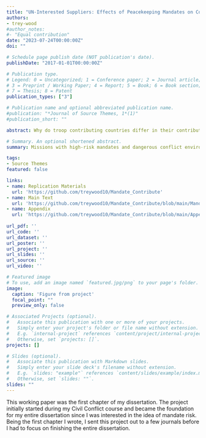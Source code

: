 ```yaml
---
title: "UN-Interested Suppliers: Effects of Peacekeeping Mandates on Contributions"
authors:
- trey-wood
#author_notes:
#- "Equal contribution"
date: "2023-07-24T00:00:00Z"
doi: ""

# Schedule page publish date (NOT publication's date).
publishDate: "2017-01-01T00:00:00Z"

# Publication type.
# Legend: 0 = Uncategorized; 1 = Conference paper; 2 = Journal article;
# 3 = Preprint / Working Paper; 4 = Report; 5 = Book; 6 = Book section;
# 7 = Thesis; 8 = Patent
publication_types: ["3"]

# Publication name and optional abbreviated publication name.
#publication: "*Journal of Source Themes, 1*(1)"
#publication_short: ""

abstract: Why do troop contributing countries differ in their contribution levels across missions? States that make contributions have the flexibility to select which missions their troops will join while retaining the authority to recall their troops. The literature notes that contributions are influenced by international and domestic factors, but it fails to explain how mission specific factors affect contributions. I argue that when mission mandates contain tasks that signal the potential for peacekeeper injury or death, states send smaller contributions to the risky mission, which is further exacerbated by increasingly dangerous conflict environments. Using the Tasks Assigned to Missions in their Mandates (TAMM) dataset, I find that states provide smaller contributions when mandates contain a large proportion of risky tasks, which becomes increasingly small as the conflict environment becomes more dangerous. This study demonstrates that states consider both mission mandates and conflict environments when contributing to United Nations peacekeeping operations.

# Summary. An optional shortened abstract.
summary: Missions with high-risk mandates and dangerous conflict environments experience smaller troop contributions.

tags:
- Source Themes
featured: false

links:
- name: Replication Materials
  url: 'https://github.com/treywood10/Mandate_Contribute'
- name: Main Text
  url: 'https://github.com/treywood10/Mandate_Contribute/blob/main/Mandate_Paper.pdf'
- name: Appendix
  url: 'https://github.com/treywood10/Mandate_Contribute/blob/main/Appendix.pdf'
 
url_pdf: ''
url_code: ''
url_dataset: ''
url_poster: ''
url_project: ''
url_slides: ''
url_source: ''
url_video: ''

# Featured image
# To use, add an image named `featured.jpg/png` to your page's folder. 
image:
  caption: 'Figure from project'
  focal_point: ""
  preview_only: false

# Associated Projects (optional).
#   Associate this publication with one or more of your projects.
#   Simply enter your project's folder or file name without extension.
#   E.g. `internal-project` references `content/project/internal-project/index.md`.
#   Otherwise, set `projects: []`.
projects: []

# Slides (optional).
#   Associate this publication with Markdown slides.
#   Simply enter your slide deck's filename without extension.
#   E.g. `slides: "example"` references `content/slides/example/index.md`.
#   Otherwise, set `slides: ""`.
slides: ""
---
```


This working paper was the first chapter of my dissertation. The project initially started during my Civil Conflict course and became the foundation for my entire dissertation since I was interested in the idea of mandate risk. Being the first chapter I wrote, I sent this project out to a few journals before I had to focus on finishing the entire dissertation. 
